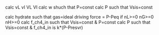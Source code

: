 calc vL vI VL VI
calc w shuch that P=const
calc P such that Vsis=const

calc hydrate such that
  gas=ideal
  driving force = P-Peq if nL>=0 nG>=0 nH>=0
  calc f_ch4_in such that Vsis=const & P=const
  calc P  such that Vsis=const & f_ch4_in is k*(P-Presvr)
